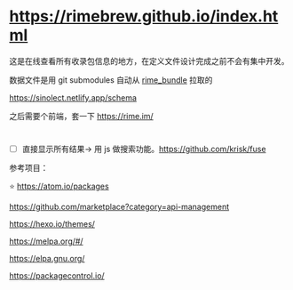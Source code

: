 # <https://rimebrew.github.io/index.html>

这是在线查看所有收录包信息的地方，在定义文件设计完成之前不会有集中开发。


数据文件是用 git submodules 自动从 [rime_bundle](https://github.com/rimebrew/rime_bundle) 拉取的

https://sinolect.netlify.app/schema

之后需要个前端，套一下 https://rime.im/

#

- [ ] 直接显示所有结果-> 用 js 做搜索功能。<https://github.com/krisk/fuse>

参考项目： 

⭐ <https://atom.io/packages>

<https://github.com/marketplace?category=api-management>

<https://hexo.io/themes/>

<https://melpa.org/#/>

<https://elpa.gnu.org/>

<https://packagecontrol.io/>

